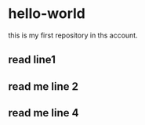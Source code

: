 # hello-world
this is my first repository in ths account.


## read line1

## read me line 2

## read me line 4
